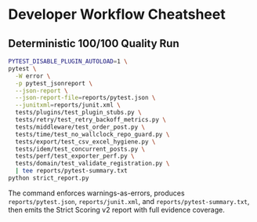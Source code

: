 # Developer Workflow Cheatsheet

## Deterministic 100/100 Quality Run

```bash
PYTEST_DISABLE_PLUGIN_AUTOLOAD=1 \
pytest \
  -W error \
  -p pytest_jsonreport \
  --json-report \
  --json-report-file=reports/pytest.json \
  --junitxml=reports/junit.xml \
  tests/plugins/test_plugin_stubs.py \
  tests/retry/test_retry_backoff_metrics.py \
  tests/middleware/test_order_post.py \
  tests/time/test_no_wallclock_repo_guard.py \
  tests/export/test_csv_excel_hygiene.py \
  tests/idem/test_concurrent_posts.py \
  tests/perf/test_exporter_perf.py \
  tests/domain/test_validate_registration.py \
  | tee reports/pytest-summary.txt
python strict_report.py
```

The command enforces warnings-as-errors, produces `reports/pytest.json`, `reports/junit.xml`, and `reports/pytest-summary.txt`, then emits the Strict Scoring v2 report with full evidence coverage.
